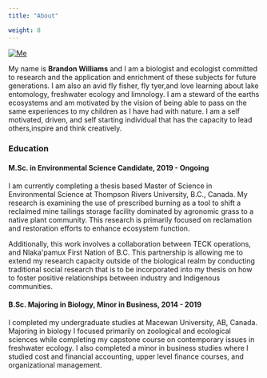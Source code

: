 ```yaml
---
title: "About"

weight: 8
---
```

[![Me](img/brandon1.jpg "Capilano River Canyon")](https://www.flickr.com/photos/188881109@N08/albums/72157714633273313)

My name is **Brandon Williams** and I am a biologist and ecologist committed to research and the application and enrichment of these subjects for future generations. I am also an avid fly fisher, fly tyer,and love learning about lake entomology, freshwater ecology and limnology.  I am a steward of the earths ecosystems and am motivated by the vision of being able to pass on the same experiences to my children as I have had with nature. I am a self motivated, driven, and self starting individual that has the capacity to lead others,inspire and think creatively.


### Education


#### M.Sc. in Environmental Science Candidate, 2019 - Ongoing

I am currently completing a thesis based Master of Science in Environmental Science at Thompson Rivers University, B.C., Canada. My research is examining the use of prescribed burning as a tool to shift a reclaimed mine tailings storage facility dominated by agronomic grass to a native plant community. This research is primarily focused on reclamation and restoration efforts to enhance ecosystem function.

Additionally, this work involves a collaboration between TECK operations, and Nlaka'pamux First Nation of B.C. This partnership is allowing me to extend my research capacity outside of the biological realm by conducting traditional social research that is to be incorporated into my thesis on how to foster positive relationships between industry and Indigenous communities.

#### B.Sc. Majoring in Biology, Minor in Business, 2014 - 2019

I completed my undergraduate studies at Macewan University, AB, Canada. Majoring in biology I focused primarily on zoological and ecological sciences while completing my capstone course on contemporary issues in freshwater ecology. I also completed a minor in business studies where I studied cost and financial accounting, upper level finance courses, and organizational management. 
